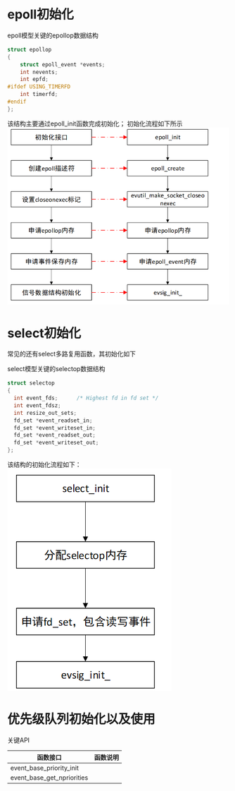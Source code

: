 # epoll初始化
epoll模型关键的epollop数据结构
~~~c
struct epollop
{
    struct epoll_event *events;
    int nevents;
    int epfd;
#ifdef USING_TIMERFD
    int timerfd;
#endif
};
~~~

该结构主要通过epoll_init函数完成初始化；
初始化流程如下所示
![](images/Pasted%20image%2020241210000004.png)
# select初始化
常见的还有select多路复用函数，其初始化如下

select模型关键的selectop数据结构
~~~c
struct selectop 
{
  int event_fds;      /* Highest fd in fd set */
  int event_fdsz;
  int resize_out_sets;
  fd_set *event_readset_in;
  fd_set *event_writeset_in;
  fd_set *event_readset_out;
  fd_set *event_writeset_out;
};
~~~

该结构的初始化流程如下：
![select初始化](images/Pasted%20image%2020241210233830.png)
# **优先级队列初始化以及使用**
关键API

| 函数接口                       | 函数说明 |
| -------------------------- | ---- |
| event_base_priority_init   |      |
| event_base_get_npriorities |      |
